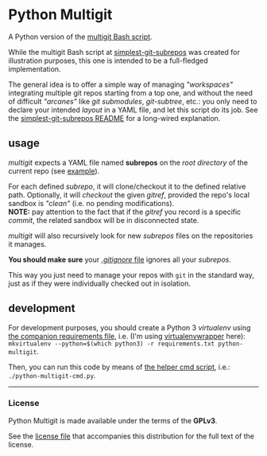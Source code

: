 # Python Multigit

A Python version of the [multigit Bash script](https://github.com/jmnavarrol/simplest-git-subrepos).

While the multigit Bash script at [simplest-git-subrepos](https://github.com/jmnavarrol/simplest-git-subrepos) was created for illustration purposes, this one is intended to be a full-fledged implementation.

The general idea is to offer a simple way of managing *"workspaces"* integrating multiple git repos starting from a top one, and without the need of difficult *"arcanes"* like *git submodules*, *git-subtree*, etc.: you only need to declare your intended *layout* in a YAML file, and let this script do its job.  See the [simplest-git-subrepos README](https://github.com/jmnavarrol/simplest-git-subrepos) for a long-wired explanation.

## usage
*multigit* expects a YAML file named **subrepos** on the *root directory* of the current repo (see [example](./subrepos)).

For each defined *subrepo*, it will clone/checkout it to the defined relative path.  Optionally, it will *checkout* the given *gitref*, provided the repo's local sandbox is *"clean"* (i.e. no pending modifications).  
  **NOTE:** pay attention to the fact that if the *gitref* you record is a specific *commit*, the related sandbox will be in disconnected state.

*multigit* will also recursively look for new *subrepos* files on the repositories it manages.

**You should make sure** your [*.gitignore* file](./.gitignore) ignores all your *subrepos*.

This way you just need to manage your repos with `git` in the standard way, just as if they were individually checked out in isolation.

## development
For development purposes, you should create a Python 3 *virtualenv* using [the companion requirements file](./requirements.txt), i.e. (I'm using [virtualenvwrapper](https://virtualenvwrapper.readthedocs.io) here): `mkvirtualenv --python=$(which python3) -r requirements.txt python-multigit`.

Then, you can run this code by means of [the helper cmd script](./python-multigit-cmd.py), i.e.: `./python-multigit-cmd.py`.

------

### License
Python Multigit is made available under the terms of the **GPLv3**.

See the [license file](./LICENSE) that accompanies this distribution for the full text of the license.
